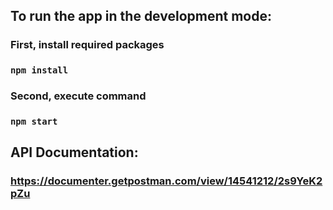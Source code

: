 ## To run the app in the development mode:
### First, install required packages
### `npm install`

### Second, execute command
### `npm start`

## API Documentation: 
### https://documenter.getpostman.com/view/14541212/2s9YeK2pZu
